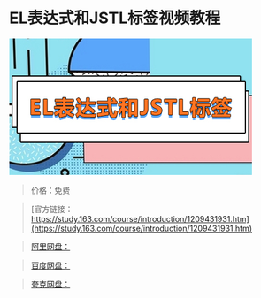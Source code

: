 # EL表达式和JSTL标签视频教程

![img](../../../assets/study163/free/083a8d1e7ee24a2aab31c703f8d82167.jpg)

> 价格：免费

> [官方链接：https://study.163.com/course/introduction/1209431931.htm](https://study.163.com/course/introduction/1209431931.htm)

> [阿里网盘：]()

> [百度网盘：]()

> [夸克网盘：]()
